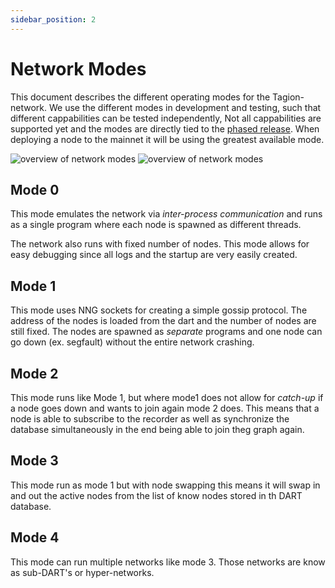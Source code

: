 ```yaml
---
sidebar_position: 2
---
```


# Network Modes

This document describes the different operating modes for the Tagion-network.
We use the different modes in development and testing, such that different cappabilities can be tested independently,
Not all cappabilities are supported yet and the modes are directly tied to the [phased release](/gov/phased_release).
When deploying a node to the mainnet it will be using the greatest available mode. 

![overview of network modes](/img/network_modes_light.excalidraw.svg#gh-light-mode-only)
![overview of network modes](/img/network_modes_dark.excalidraw.svg#gh-dark-mode-only)

## Mode 0
This mode emulates the network via *inter-process communication* and runs as a single program where each node is spawned as different threads.

The network also runs with fixed number of nodes.
This mode allows for easy debugging since all logs and the startup are very easily created.

## Mode 1
This mode uses NNG sockets for creating a simple gossip protocol. The address of the nodes is loaded from the dart and the number of nodes are still fixed. The nodes are spawned as *separate* programs and one node can go down (ex. segfault) without the entire network crashing.

## Mode 2
This mode runs like Mode 1, but where mode1 does not allow for *catch-up* if a node goes down and wants to join again mode 2 does. This means that a node is able to subscribe to the recorder as well as synchronize the database simultaneously in the end being able to join theg graph again.

## Mode 3
This mode run as mode 1 but with node swapping this means it will swap in and out the active nodes from the list of know nodes stored in th DART database.

## Mode 4
This mode can run multiple networks like mode 3. Those networks are know as sub-DART's or hyper-networks.

